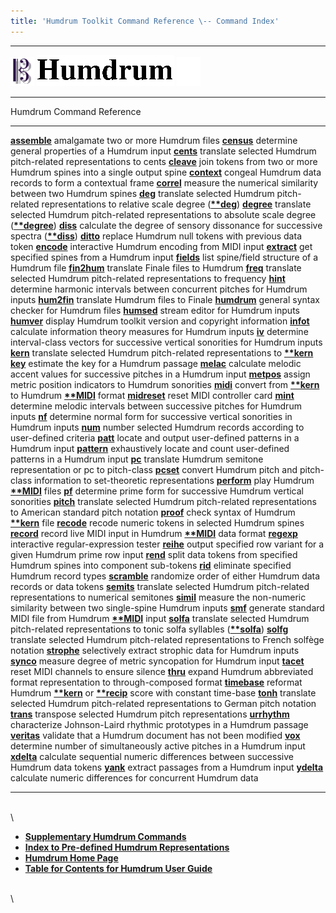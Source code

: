 ```yaml
---
title: 'Humdrum Toolkit Command Reference \-- Command Index'
---
```


  -------------------------------- ----------------------------------------- ----------------------------------
  ![ ](/Humdrum/HumdrumIcon.gif)    ![Humdrum ](/Humdrum/HumdrumHeader.gif)    ![ ](/Humdrum/HumdrumSpacer.gif)
  -------------------------------- ----------------------------------------- ----------------------------------

Humdrum Command Reference

  ------------------------------- -------------------------------------------------------------------------------------------------------------------------------------------------
  [**assemble**](assemble.html)   amalgamate two or more Humdrum files
  [**census**](census.html)       determine general properties of a Humdrum input
  [**cents**](cents.html)         translate selected Humdrum pitch-related representations to cents
  [**cleave**](cleave.html)       join tokens from two or more Humdrum spines into a single output spine
  [**context**](context.html)     congeal Humdrum data records to form a contextual frame
  [**correl**](correl.html)       measure the numerical similarity between two Humdrum spines
  [**deg**](deg.html)             translate selected Humdrum pitch-related representations to relative scale degree ([**\*\*deg**](representations/deg.rep.html))
  [**degree**](degree.html)       translate selected Humdrum pitch-related representations to absolute scale degree ([**\*\*degree**](representations/degree.rep.html))
  [**diss**](diss.html)           calculate the degree of sensory dissonance for successive spectra ([**\*\*diss**](representations/diss.rep.html))
  [**ditto**](ditto.html)         replace Humdrum null tokens with previous data token
  [**encode**](encode.html)       interactive Humdrum encoding from MIDI input
  [**extract**](extract.html)     get specified spines from a Humdrum input
  [**fields**](fields.html)       list spine/field structure of a Humdrum file
  [**fin2hum**](fin2hum.html)     translate Finale files to Humdrum
  [**freq**](freq.html)           translate selected Humdrum pitch-related representations to frequency
  [**hint**](hint.html)           determine harmonic intervals between concurrent pitches for Humdrum inputs
  [**hum2fin**](hum2fin.html)     translate Humdrum files to Finale
  [**humdrum**](humdrum.html)     general syntax checker for Humdrum files
  [**humsed**](humsed.html)       stream editor for Humdrum inputs
  [**humver**](humver.html)       display Humdrum toolkit version and copyright information
  [**infot**](infot.html)         calculate information theory measures for Humdrum inputs
  [**iv**](iv.html)               determine interval-class vectors for successive vertical sonorities for Humdrum inputs
  [**kern**](kern.html)           translate selected Humdrum pitch-related representations to [**\*\*kern**](representations/kern.rep.html)
  [**key**](key.html)             estimate the key for a Humdrum passage
  [**melac**](melac.html)         calculate melodic accent values for successive pitches in a Humdrum input
  [**metpos**](metpos.html)       assign metric position indicators to Humdrum sonorities
  [**midi**](midi.html)           convert from [**\*\*kern**](representations/kern.rep.html) to Humdrum [**\*\*MIDI**](representations/MIDI.rep.html) format
  [**midreset**](midreset.html)   reset MIDI controller card
  [**mint**](mint.html)           determine melodic intervals between successive pitches for Humdrum inputs
  [**nf**](nf.html)               determine normal form for successive vertical sonorities in Humdrum inputs
  [**num**](num.html)             number selected Humdrum records according to user-defined criteria
  [**patt**](patt.html)           locate and output user-defined patterns in a Humdrum input
  [**pattern**](pattern.html)     exhaustively locate and count user-defined patterns in a Humdrum input
  [**pc**](pc.html)               translate Humdrum semitone representation or pc to pitch-class
  [**pcset**](pcset.html)         convert Humdrum pitch and pitch-class information to set-theoretic representations
  [**perform**](perform.html)     play Humdrum [**\*\*MIDI**](representations/MIDI.rep.html) files
  [**pf**](pf.html)               determine prime form for successive Humdrum vertical sonorities
  [**pitch**](pitch.html)         translate selected Humdrum pitch-related representations to American standard pitch notation
  [**proof**](proof.html)         check syntax of Humdrum [**\*\*kern**](representations/kern.rep.html) file
  [**recode**](recode.html)       recode numeric tokens in selected Humdrum spines
  [**record**](record.html)       record live MIDI input in Humdrum [**\*\*MIDI**](representations/MIDI.rep.html) data format
  [**regexp**](regexp.html)       interactive regular-expression tester
  [**reihe**](reihe.html)         output specified row variant for a given Humdrum prime row input
  [**rend**](rend.html)           split data tokens from specified Humdrum spines into component sub-tokens
  [**rid**](rid.html)             eliminate specified Humdrum record types
  [**scramble**](scramble.html)   randomize order of either Humdrum data records or data tokens
  [**semits**](semits.html)       translate selected Humdrum pitch-related representations to numerical semitones
  [**simil**](simil.html)         measure the non-numeric similarity between two single-spine Humdrum inputs
  [**smf**](smf.html)             generate standard MIDI file from Humdrum [**\*\*MIDI**](representations/MIDI.rep.html) input
  [**solfa**](solfa.html)         translate selected Humdrum pitch-related representations to tonic solfa syllables ([**\*\*solfa**](representations/solfa.rep.html))
  [**solfg**](solfg.html)         translate selected Humdrum pitch-related representations to French solfège notation
  [**strophe**](strophe.html)     selectively extract strophic data for Humdrum inputs
  [**synco**](synco.html)         measure degree of metric syncopation for Humdrum input
  [**tacet**](tacet.html)         reset MIDI channels to ensure silence
  [**thru**](thru.html)           expand Humdrum abbreviated format representation to through-composed format
  [**timebase**](timebase.html)   reformat Humdrum [**\*\*kern**](representations/kern.rep.html) or [**\*\*recip**](representations/recip.rep.html) score with constant time-base
  [**tonh**](tonh.html)           translate selected Humdrum pitch-related representations to German pitch notation
  [**trans**](trans.html)         transpose selected Humdrum pitch representations
  [**urrhythm**](urrhythm.html)   characterize Johnson-Laird rhythmic prototypes in a Humdrum passage
  [**veritas**](veritas.html)     validate that a Humdrum document has not been modified
  [**vox**](vox.html)             determine number of simultaneously active pitches in a Humdrum input
  [**xdelta**](xdelta.html)       calculate sequential numeric differences between successive Humdrum data tokens
  [**yank**](yank.html)           extract passages from a Humdrum input
  [**ydelta**](ydelta.html)       calculate numeric differences for concurrent Humdrum data
  ------------------------------- -------------------------------------------------------------------------------------------------------------------------------------------------

\
\

-   [**Supplementary Humdrum Commands**](../commands.more.html)
-   [**Index to Pre-defined Humdrum
    Representations**](representations.toc.html)
-   [**Humdrum Home Page**](index.html)
-   [**Table for Contents for Humdrum User Guide**](guide.toc.html)

\
\
